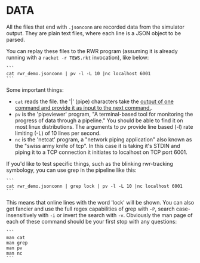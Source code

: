 DATA
====

All the files that end with `.jsonconn` are recorded data from the simulator output.
They are plain text files, where each line is a JSON object to be parsed.

You can replay these files to the RWR program (assuming it is already running with a `racket -r TEWS.rkt` invocation), like below:

	```
	cat rwr_demo.jsonconn | pv -l -L 10 |nc localhost 6001
	```

Some important things: 
* `cat` reads the file. the '|' (pipe) characters take the [output of one command and provide it as input to the next command.](http://linuxcommand.org/lts0060.php). 
* `pv` is the 'pipeviewer' program, "A terminal-based tool for monitoring the progress of data through a pipeline." You should be able to find it on most linux distributions. The arguments to pv provide line based (-l) rate limiting (-L) of 10 lines per second.
* `nc` is the 'netcat' program, a "network piping application" also known as the "swiss army knife of tcp". In this case it is taking it's STDIN and piping it to a TCP connection it initiates to localhost on TCP port 6001. 

If you'd like to test specific things, such as the blinking rwr-tracking symbology, you can use grep in the pipeline like this:

	```
	cat rwr_demo.jsonconn | grep lock | pv -l -L 10 |nc localhost 6001
	```

This means that online lines with the word 'lock' will be shown. You can also get fancier and use the full regex capabilities of grep with `-P`, search case-insensitively with `-i` or invert the search with `-v`. Obviously the man page of each of these command should be your first stop with any questions:

	```
	man cat
	man grep
	man pv
	man nc
	```


